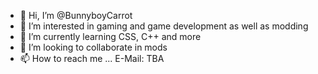 - 👋 Hi, I’m @BunnyboyCarrot
- 👀 I’m interested in gaming and game development as well as modding
- 🌱 I’m currently learning CSS, C++ and more
- 💞️ I’m looking to collaborate in mods
- 📫 How to reach me ...
E-Mail: TBA

<!---
BunnyboyCarrot/BunnyboyCarrot is a ✨ special ✨ repository because its `README.md` (this file) appears on your GitHub profile.
You can click the Preview link to take a look at your changes.
--->
